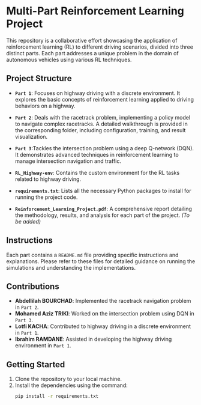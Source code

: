 # Multi-Part Reinforcement Learning Project

This repository is a collaborative effort showcasing the application of reinforcement learning (RL) to different driving scenarios, divided into three distinct parts. Each part addresses a unique problem in the domain of autonomous vehicles using various RL techniques.

## Project Structure

- **`Part 1`**: Focuses on highway driving with a discrete environment. It explores the basic concepts of reinforcement learning applied to driving behaviors on a highway.

- **`Part 2`**: Deals with the racetrack problem, implementing a policy model to navigate complex racetracks. A detailed walkthrough is provided in the corresponding folder, including configuration, training, and result visualization.

- **`Part 3`**:Tackles the intersection problem using a deep Q-network (DQN). It demonstrates advanced techniques in reinforcement learning to manage intersection navigation and traffic.

- **`RL_Highway-env`**: Contains the custom environment for the RL tasks related to highway driving.

- **`requirements.txt`**: Lists all the necessary Python packages to install for running the project code.

- **`Reinforcement_Learning_Project.pdf`**: A comprehensive report detailing the methodology, results, and analysis for each part of the project. *(To be added)*

## Instructions

Each part contains a `README.md` file providing specific instructions and explanations. Please refer to these files for detailed guidance on running the simulations and understanding the implementations.

## Contributions

- **Abdellilah BOURCHAD**: Implemented the racetrack navigation problem in `Part 2`.
- **Mohamed Aziz TRIKI**: Worked on the intersection problem using DQN in `Part 3`.
- **Lotfi KACHA**: Contributed to highway driving in a discrete environment in `Part 1`.
- **Ibrahim RAMDANE**: Assisted in developing the highway driving environment in `Part 1`.

## Getting Started

1. Clone the repository to your local machine.
2. Install the dependencies using the command:
   ```bash
   pip install -r requirements.txt
